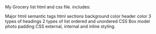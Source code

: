 My Grocery list html and css file.
includes:

Major html semantic tags
html sections
background color
header color
3 types of headings
2 types of list ordered and unordered
CSS Box model
photo padding
CSS external, internal and inline styling.
